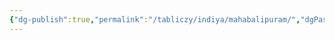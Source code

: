 ```yaml
---
{"dg-publish":true,"permalink":"/tabliczy/indiya/mahabalipuram/","dgPassFrontmatter":true}
---
```



